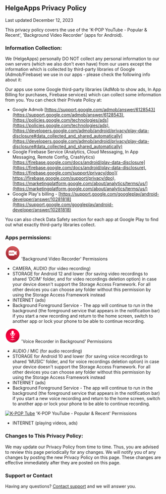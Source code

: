## HelgeApps Privacy Policy

Last updated December 12, 2023

This privacy policy covers the use of the 'K-POP YouTube - Popular & Recent', 'Background Video Recorder' (apps for Android).

### Information Collection:

We (HelgeApps) personally DO NOT collect any personal information to our own servers (which we also don't even have) from our users except the information which is collected by third-party libraries of Google (Admob/Firebase) we use in our apps - please check the following info about it:

Our apps use some Google third-party libraries (AdMob to show ads, In App Billing for purchases, Firebase services) which can collect some information from you. You can check their Private Policy at:
- Google Admob [https://support.google.com/admob/answer/6128543](https://support.google.com/admob/answer/6128543), [https://policies.google.com/technologies/ads](https://policies.google.com/technologies/ads), [https://developers.google.com/admob/android/privacy/play-data-disclosure#data_collected_and_shared_automatically](https://developers.google.com/admob/android/privacy/play-data-disclosure#data_collected_and_shared_automatically)
- Google Firebase Service (Analytics, Cloud Messaging, In App Messaging, Remote Config, Crashlytics) [https://firebase.google.com/docs/android/play-data-disclosure](https://firebase.google.com/docs/android/play-data-disclosure), [https://firebase.google.com/support/privacy/dpo]( https://firebase.google.com/support/privacy/dpo), [https://marketingplatform.google.com/about/analytics/terms/us/](https://marketingplatform.google.com/about/analytics/terms/us/)
- Google Play's billing - [https://support.google.com/googleplay/android-developer/answer/10281818](https://support.google.com/googleplay/android-developer/answer/10281818)

You can also check Data Safety section for each app at Google Play to find out what exactly third-party libraries collect.

### Apps permissions:

<a href="https://play.google.com/store/apps/details?id=com.helgeapps.backgroundvideorecorder"><img src="background_video_recorder.png" alt="Background Video Recorder" class="inline"/></a> 'Background Video Recorder' Permissions
- CAMERA, AUDIO (for video recording)
- STORAGE for Android 12 and lower (for saving video recordings to shared 'DCIM' folder, and for video recordings deletion option) in case your device doesn't support the Storage Access Framework. For all other devices you can choose any folder without this permission by using the Storage Access Framework instead
- INTERNET (ads)
- Background Foreground Service - The app will continue to run in the background (the foreground service that appears in the notification bar) if you start a new recording and return to the home screen, switch to another app or lock your phone to be able to continue recording.

<a href="https://play.google.com/store/apps/details?id=com.helge.voice_recorder"><img src="voice_recorder.webp" alt="Voice Recorder" class="inline"/></a> 'Voice Recorder in Background' Permissions
- AUDIO / MIC (for audio recording)
- STORAGE for Android 10 and lower (for saving voice recordings to shared 'MUSIC' folder, and for voice recordings deletion option) in case your device doesn't support the Storage Access Framework. For all other devices you can choose any folder without this permission by using the Storage Access Framework instead
- INTERNET (ads)
- Background Foreground Service - The app will continue to run in the background (the foreground service that appears in the notification bar) if you start a new voice recording and return to the home screen, switch to another app or lock your phone to be able to continue recording.

<a href="https://play.google.com/store/apps/details?id=com.helge.kpopyoutube"><img src="kpop_tube.png" alt="K-POP Tube" class="inline"/></a> 'K-POP YouTube - Popular & Recent' Permissions
- INTERNET (playing videos, ads)

###  Changes to This Privacy Policy:

We may update our Privacy Policy from time to time. Thus, you are advised to review this page periodically for any changes. We will notify you of any changes by posting the new Privacy Policy on this page. These changes are effective immediately after they are posted on this page.

### Support or Contact

Having any questions? [Сontact support](mailto://8helge8@gmail.com) and we will answer you.
